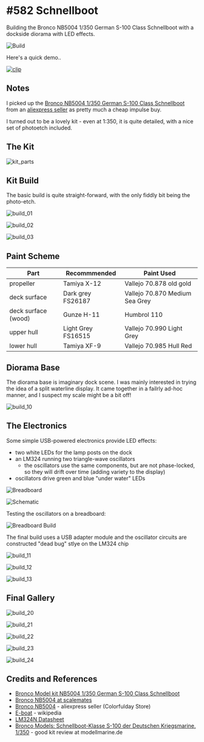# #582 Schnellboot

Building the Bronco NB5004 1/350 German S-100 Class Schnellboot with a dockside diorama with LED effects.

![Build](./assets/Schnellboot_build.jpg?raw=true)

Here's a quick demo..

[![clip](https://img.youtube.com/vi/batuUuPX6cY/0.jpg)](https://www.youtube.com/watch?v=batuUuPX6cY)

## Notes

I picked up the [Bronco NB5004 1/350 German S-100 Class Schnellboot](http://www.cn-bronco.com/en/product/html/?316.html)
from an [aliexpress seller](https://www.aliexpress.com/item/32975158986.html) as pretty much a cheap impulse buy.

I turned out to be a lovely kit - even at 1:350, it is quite detailed, with a nice set of photoetch included.

## The Kit

![kit_parts](./assets/kit_parts.jpg?raw=true)

## Kit Build

The basic build is quite straight-forward, with the only fiddly bit being the photo-etch.

![build_01](./assets/build_01.jpg?raw=true)

![build_02](./assets/build_02.jpg?raw=true)

![build_03](./assets/build_03.jpg?raw=true)

## Paint Scheme

| Part                               | Recommmended       | Paint Used                       |
|------------------------------------|--------------------|----------------------------------|
| propeller                          | Tamiya X-12        | Vallejo 70.878 old gold          |
| deck surface                       | Dark grey FS26187  | Vallejo 70.870 Medium Sea Grey   |
| deck surface (wood)                | Gunze H-11         | Humbrol 110                      |
| upper hull                         | Light Grey FS16515 | Vallejo 70.990 Light Grey        |
| lower hull                         | Tamiya XF-9        | Vallejo 70.985 Hull Red          |

## Diorama Base

The diorama base is imaginary dock scene. I was mainly interested in trying the idea of a split waterline display.
It came together in a failrly ad-hoc manner, and I suspect my scale might be a bit off!

![build_10](./assets/build_10.jpg?raw=true)

## The Electronics

Some simple USB-powered electronics provide LED effects:

* two white LEDs for the lamp posts on the dock
* an LM324 running two triangle-wave oscillators
    * the oscillators use the same components, but are not phase-locked, so they will drift over time (adding variety to the display)
* oscillators drive green and blue "under water" LEDs

![Breadboard](./assets/Schnellboot_bb.jpg?raw=true)

![Schematic](./assets/Schnellboot_schematic.jpg?raw=true)

Testing the oscillators on a breadboard:

![Breadboard Build](./assets/Schnellboot_bb_build.jpg?raw=true)

The final build uses a USB adapter module and the oscillator circuits are constructed "dead bug" stlye on the LM324 chip

![build_11](./assets/build_11.jpg?raw=true)

![build_12](./assets/build_12.jpg?raw=true)

![build_13](./assets/build_13.jpg?raw=true)

## Final Gallery

![build_20](./assets/build_20.jpg?raw=true)

![build_21](./assets/build_21.jpg?raw=true)

![build_22](./assets/build_22.jpg?raw=true)

![build_23](./assets/build_23.jpg?raw=true)

![build_24](./assets/build_24.jpg?raw=true)

## Credits and References

* [Bronco Model kit NB5004 1/350 German S-100 Class Schnellboot](http://www.cn-bronco.com/en/product/html/?316.html)
* [Bronco NB5004 at scalemates](https://www.scalemates.com/kits/bronco-nb5004-german-s-100-class-schnellboot--224486)
* [Bronco NB5004](https://www.aliexpress.com/item/32975158986.html) - aliexpress seller (Colorfulday Store)
* [E-boat](https://en.wikipedia.org/wiki/E-boat) - wikipedia
* [LM324N Datasheet](https://www.futurlec.com/Linear/LM324N.shtml)
* [Bronco Models: Schnellboot-Klasse S-100 der Deutschen Kriegsmarine, 1/350](http://www.modellmarine.de/index.php/bausatzvorstellungen/286-bro/2061-bronco-models-deutsche-schnellboot-klasse-s-100-1350) - good kit review at modellmarine.de
